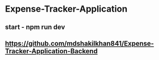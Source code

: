 ﻿# Expense-Tracker-Application
 
## start - npm run dev
 
## https://github.com/mdshakilkhan841/Expense-Tracker-Application-Backend
